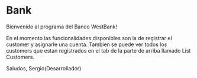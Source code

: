 # Bank

Bienvenido al programa del Banco WestBank!

En el momento las funcionalidades disponibles son la de registrar el customer y asignarle una cuenta. Tambien se puede ver todos los 
customers que estan registrados en el tab de la parte de arriba llamado List Customers.

Saludos,
Sergio(Desarrollador)
